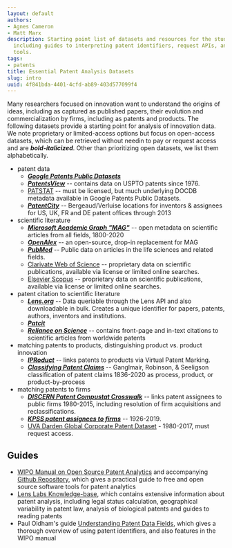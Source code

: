 ```yaml
---
layout: default
authors:
- Agnes Cameron
- Matt Marx
description: Starting point list of datasets and resources for the study of innovation,
  including guides to interpreting patent identifiers, request APIs, and disambiguation
  tools.
tags: 
- patents
title: Essential Patent Analysis Datasets
slug: intro
uuid: 4f841bda-4401-4cfd-ab89-403d577099f4
---
```


Many researchers focused on innovation want to understand the origins of ideas, including as captured as published papers, their evolution and commercialization by firms, including as patents and products. The following datasets provide a starting point for analysis of innovation data. We note proprietary or limited-access options but focus on open-access datasets, which can be retrieved without needin to pay or request access and are ***bold-italicized***. Other than prioritizing open datasets, we list them alphabetically.


* patent data 
	* [***Google Patents Public Datasets***](https://iiindex.org/datasets/google_patents_public)
	* [***PatentsView***](https://iiindex.org/datasets/patentsview) -- contains data on USPTO patents since 1976.
	* [PATSTAT](https://iiindex.org/datasets/patstat) -- must be licensed, but much underlying DOCDB metadata available in Google Patents Public Datasets.
	* [***PatentCity***](https://dataverse.harvard.edu/dataset.xhtml?persistentId=doi:10.7910/DVN/PG6THV) -- Bergeaud/Verluise locations for inventors & assignees for US, UK, FR and DE patent offices through 2013
* scientific literature
	*  [***Microsoft Academic Graph "MAG"***](https://iiindex.org/datasets/makg.html) -- open metadata on scientific articles from all fields, 1800-2020
	*  [***OpenAlex***](http://openalex.org) -- an open-source, drop-in replacement for MAG 
	*  [***PubMed***](https://pubmed.ncbi.nlm.nih.gov/download/#annual-baseline) -- Public data on articles in the life sciences and related fields.
	*  [Clarivate Web of Science](https://access.clarivate.com/login?app=wos&alternative=true&shibShireURL=https:%2F%2Fwww.webofknowledge.com%2F%3Fauth%3DShibboleth&shibReturnURL=https:%2F%2Fwww.webofknowledge.com%2F%3Fmode%3DNextgen%26action%3Dtransfer%26path%3D%252Fwos%252Fauthor%252Fsearch%26DestApp%3DUA&referrer=mode%3DNextgen%26path%3D%252Fwos%252Fauthor%252Fsearch%26DestApp%3DUA%26action%3Dtransfer&roaming=true) -- proprietary data on scientific publications, available via license or limited online searches. 
	*  [Elsevier Scopus](https://www.scopus.com/home.uri) -- proprietary data on scientific publications, available via license or limited online searches. 
* patent citation to scientific literature
	* [***Lens.org***](https://iiindex.org/datasets/lens) -- Data queriable through the Lens API and also downloadable in bulk. Creates a unique identifier for papers, patents, authors, inventors and institutions.
	* [***Patcit***](https://iiindex.org/datasets/patcit)
	* [***Reliance on Science***](http://relianceonscience.org) -- contains front-page and in-text citations to scientific articles from worldwide patents
* matching patents to products, distinguishing product vs. product innovation
	* [***IPRoduct***](http://iproduct.io) -- links patents to products via Virtual Patent Marking.
	* [***Classifying Patent Claims***](https://zenodo.org/record/6395308) -- Ganglmair, Robinson, & Seeligson classification of patent claims 1836-2020 as process, product, or product-by-process
* matching patents to firms
	* [***DISCERN Patent Compustat Crosswalk***](https://iiindex.org/datasets/discern) -- links patent assignees to public firms 1980-2015, including resolution of firm acquisitions and reclassifications.
	* [***KPSS patent assignees to firms***](https://github.com/KPSS2017/Technological-Innovation-Resource-Allocation-and-Growth-Extended-Data) -- 1926-2019.
	* [UVA Darden Global Corporate Patent Dataset](https://patents.darden.virginia.edu/) - 1980-2017, must request access.

## Guides

* [WIPO Manual on Open Source Patent Analytics](https://wipo-analytics.github.io/) and accompanying [Github Repository](https://github.com/wipo-analytics), which gives a practical guide to free and open source software tools for patent analytics
* [Lens Labs Knowledge-base](https://support.lens.org/knowledge-base/), which contains extensive information about patent analysis, including legal status calculation, geographical variability in patent law, analysis of biological patents and guides to reading patents
* Paul Oldham's guide [Understanding Patent Data Fields](https://www.pauloldham.net/patent-data-fields/), which gives a thorough overview of using patent identifiers, and also features in the WIPO manual
